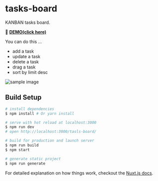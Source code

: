 # tasks-board

KANBAN tasks board.<br>

🌸 [**DEMO(click here)**](https://cigalecigales.github.io/tasks-board/)

You can do this ...

* add a task
* update a task
* delete a task
* drag a task
* sort by limit desc

![sample image](https://user-images.githubusercontent.com/7352476/45930112-86101280-bf96-11e8-8b1f-5bbffb777364.png)

## Build Setup

``` bash
# install dependencies
$ npm install # Or yarn install

# serve with hot reload at localhost:3000
$ npm run dev
# open http://localhost:3000/tasls-board/

# build for production and launch server
$ npm run build
$ npm start

# generate static project
$ npm run generate
```

For detailed explanation on how things work, checkout the [Nuxt.js docs](https://github.com/nuxt/nuxt.js).

